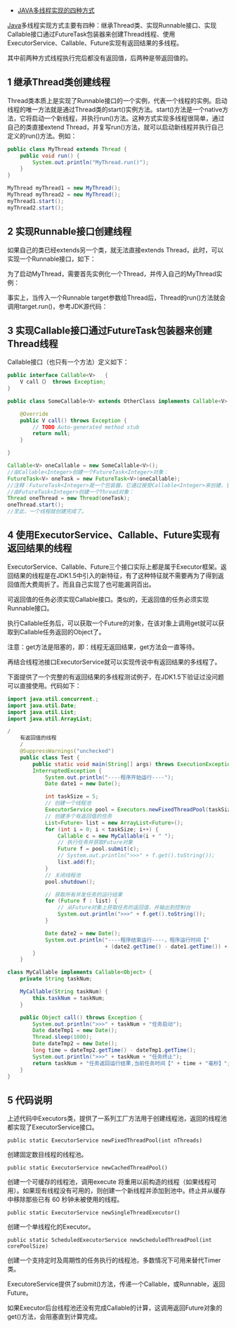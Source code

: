 - [JAVA多线程实现的四种方式](https://www.cnblogs.com/felixzh/p/6036074.html)

[Java](http://lib.csdn.net/base/javaee)多线程实现方式主要有四种：继承Thread类、实现Runnable接口、实现Callable接口通过FutureTask包装器来创建Thread线程、使用ExecutorService、Callable、Future实现有返回结果的多线程。

其中前两种方式线程执行完后都没有返回值，后两种是带返回值的。

## 1 继承Thread类创建线程

Thread类本质上是实现了Runnable接口的一个实例，代表一个线程的实例。启动线程的唯一方法就是通过Thread类的start()实例方法。start()方法是一个native方法，它将启动一个新线程，并执行run()方法。这种方式实现多线程很简单，通过自己的类直接extend Thread，并复写run()方法，就可以启动新线程并执行自己定义的run()方法。例如：

```java
public class MyThread extends Thread {  
    public void run() {  
        System.out.println("MyThread.run()");  
    }  
}  

MyThread myThread1 = new MyThread();  
MyThread myThread2 = new MyThread();  
myThread1.start();  
myThread2.start();  
```

## 2 实现Runnable接口创建线程

如果自己的类已经extends另一个类，就无法直接extends Thread，此时，可以实现一个Runnable接口，如下：

为了启动MyThread，需要首先实例化一个Thread，并传入自己的MyThread实例：

事实上，当传入一个Runnable target参数给Thread后，Thread的run()方法就会调用target.run()，参考JDK源代码：

## 3 实现Callable接口通过FutureTask包装器来创建Thread线程

Callable接口（也只有一个方法）定义如下：  

```java
public interface Callable<V>   { 
    V call（） throws Exception;   
} 
```

```java
public class SomeCallable<V> extends OtherClass implements Callable<V> {

    @Override
    public V call() throws Exception {
        // TODO Auto-generated method stub
        return null;
    }

}
```

```java
Callable<V> oneCallable = new SomeCallable<V>();   
//由Callable<Integer>创建一个FutureTask<Integer>对象：   
FutureTask<V> oneTask = new FutureTask<V>(oneCallable);   
//注释：FutureTask<Integer>是一个包装器，它通过接受Callable<Integer>来创建，它同时实现了Future和Runnable接口。 
//由FutureTask<Integer>创建一个Thread对象：   
Thread oneThread = new Thread(oneTask);   
oneThread.start();   
//至此，一个线程就创建完成了。
```

## 4 使用ExecutorService、Callable、Future实现有返回结果的线程

ExecutorService、Callable、Future三个接口实际上都是属于Executor框架。返回结果的线程是在JDK1.5中引入的新特征，有了这种特征就不需要再为了得到返回值而大费周折了。而且自己实现了也可能漏洞百出。

可返回值的任务必须实现Callable接口。类似的，无返回值的任务必须实现Runnable接口。

执行Callable任务后，可以获取一个Future的对象，在该对象上调用get就可以获取到Callable任务返回的Object了。

注意：get方法是阻塞的，即：线程无返回结果，get方法会一直等待。

再结合线程池接口ExecutorService就可以实现传说中有返回结果的多线程了。

下面提供了一个完整的有返回结果的多线程测试例子，在JDK1.5下验证过没问题可以直接使用。代码如下：

```java
import java.util.concurrent.;  
import java.util.Date;  
import java.util.List;  
import java.util.ArrayList;  

/ 
    有返回值的线程 
    /  
    @SuppressWarnings("unchecked")  
    public class Test {  
        public static void main(String[] args) throws ExecutionException,  
        InterruptedException {  
            System.out.println("----程序开始运行----");  
            Date date1 = new Date();  

            int taskSize = 5;  
            // 创建一个线程池  
            ExecutorService pool = Executors.newFixedThreadPool(taskSize);  
            // 创建多个有返回值的任务  
            List<Future> list = new ArrayList<Future>();  
            for (int i = 0; i < taskSize; i++) {  
                Callable c = new MyCallable(i + " ");  
                // 执行任务并获取Future对象  
                Future f = pool.submit(c);  
                // System.out.println(">>>" + f.get().toString());  
                list.add(f);  
            }  
            // 关闭线程池  
            pool.shutdown();  

            // 获取所有并发任务的运行结果  
            for (Future f : list) {  
                // 从Future对象上获取任务的返回值，并输出到控制台  
                System.out.println(">>>" + f.get().toString());  
            }  

            Date date2 = new Date();  
            System.out.println("----程序结束运行----，程序运行时间【"  
                               + (date2.getTime() - date1.getTime()) + "毫秒】");  
        }  
    }  

class MyCallable implements Callable<Object> {  
    private String taskNum;  

    MyCallable(String taskNum) {  
        this.taskNum = taskNum;  
    }  

    public Object call() throws Exception {  
        System.out.println(">>>" + taskNum + "任务启动");  
        Date dateTmp1 = new Date();  
        Thread.sleep(1000);  
        Date dateTmp2 = new Date();  
        long time = dateTmp2.getTime() - dateTmp1.getTime();  
        System.out.println(">>>" + taskNum + "任务终止");  
        return taskNum + "任务返回运行结果,当前任务时间【" + time + "毫秒】";  
    }  
}  
```

## 5  代码说明

上述代码中Executors类，提供了一系列工厂方法用于创建线程池，返回的线程池都实现了ExecutorService接口。

`public static ExecutorService newFixedThreadPool(int nThreads) `

创建固定数目线程的线程池。

`public static ExecutorService newCachedThreadPool() `

创建一个可缓存的线程池，调用execute 将重用以前构造的线程（如果线程可用）。如果现有线程没有可用的，则创建一个新线程并添加到池中。终止并从缓存中移除那些已有 60 秒钟未被使用的线程。

`public static ExecutorService newSingleThreadExecutor() `

创建一个单线程化的Executor。

`public static ScheduledExecutorService newScheduledThreadPool(int corePoolSize) `

创建一个支持定时及周期性的任务执行的线程池，多数情况下可用来替代Timer类。

ExecutoreService提供了submit()方法，传递一个Callable，或Runnable，返回Future。

如果Executor后台线程池还没有完成Callable的计算，这调用返回Future对象的get()方法，会阻塞直到计算完成。